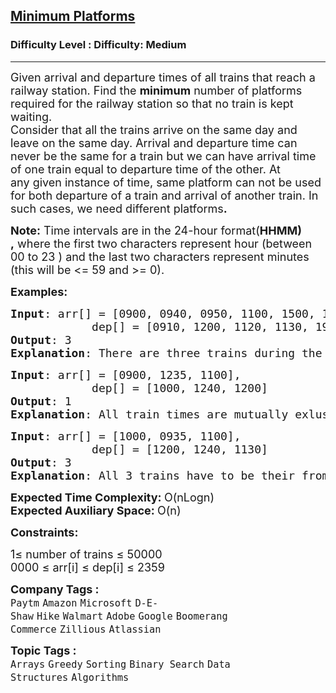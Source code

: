 <h2><a href="https://www.geeksforgeeks.org/problems/minimum-platforms-1587115620/1?page=1&category=Binary%20Search&sortBy=submissions">Minimum Platforms</a></h2><h3>Difficulty Level : Difficulty: Medium</h3><hr><div class="problems_problem_content__Xm_eO"><p><span style="font-size: 18px;">Given arrival and departure times of all trains that reach a railway station. Find the <strong>minimum</strong> number of platforms required for the railway station so that no train is kept waiting.<br>Consider that all the trains arrive on the same day and leave on the same day. Arrival and departure time can never&nbsp;be the same for a train&nbsp;but we can have arrival time of one train equal to departure time of the other.&nbsp;At any&nbsp;given instance of time, same platform can not be used for both departure of a train and arrival of another train.&nbsp;In such cases,&nbsp;we need different platforms<strong>.</strong></span></p>
<p><strong style="font-size: 18px;">Note:</strong><span style="font-size: 18px;">&nbsp;Time intervals are in the 24-hour format(</span><strong style="font-size: 18px;">HHMM) ,</strong><span style="font-size: 18px;">&nbsp;where the first two characters represent hour (between 00 to 23 ) and the last two characters represent minutes (this will be &lt;= 59 and &gt;= 0).</span></p>
<p><span style="font-size: 18px;"><strong>Examples:</strong></span></p>
<pre><span style="font-size: 18px;"><strong>Input</strong>: arr[] = [0900, 0940, 0950, 1100, 1500, 1800], <br>            dep[] = [0910, 1200, 1120, 1130, 1900, 2000]
<strong>Output</strong>: 3
<strong>Explanation</strong>: There are three trains during the time 0940 to 1200. So we need minimum 3 platforms.</span></pre>
<pre><span style="font-size: 18px;"><strong>Input</strong>: arr[] = [0900, </span><span style="font-size: 18px;">1235, </span><span style="font-size: 18px;">1100], <br>            dep[] = [1000, </span><span style="font-size: 18px;">1240, </span><span style="font-size: 18px;">1200]
<strong>Output</strong>: 1
<strong>Explanation</strong>: All train times are mutually exlusive. So we need only one platform</span>
</pre>
<pre><span style="font-size: 18px;"><strong>Input</strong>: arr[] = [1000, 09</span><span style="font-size: 18px;">35, </span><span style="font-size: 18px;">1100], <br>            dep[] = [1200, </span><span style="font-size: 18px;">1240, </span><span style="font-size: 18px;">1130]
<strong>Output</strong>: 3
<strong>Explanation</strong>: All 3 trains have to be their from 11:00 to 11:30</span></pre>
<p><span style="font-size: 18px;"><strong>Expected Time Complexity:&nbsp;</strong>O(nLogn)<br><strong>Expected Auxiliary Space:&nbsp;</strong>O(n)</span></p>
<p><span style="font-size: 18px;"><strong>Constraints:</strong></span></p>
<p><span style="font-size: 18px;">1≤ number of trains ≤ 50000<br>0000 ≤ arr[i] ≤ dep[i] ≤ 2359</span></p></div><p><span style=font-size:18px><strong>Company Tags : </strong><br><code>Paytm</code>&nbsp;<code>Amazon</code>&nbsp;<code>Microsoft</code>&nbsp;<code>D-E-Shaw</code>&nbsp;<code>Hike</code>&nbsp;<code>Walmart</code>&nbsp;<code>Adobe</code>&nbsp;<code>Google</code>&nbsp;<code>Boomerang Commerce</code>&nbsp;<code>Zillious</code>&nbsp;<code>Atlassian</code>&nbsp;<br><p><span style=font-size:18px><strong>Topic Tags : </strong><br><code>Arrays</code>&nbsp;<code>Greedy</code>&nbsp;<code>Sorting</code>&nbsp;<code>Binary Search</code>&nbsp;<code>Data Structures</code>&nbsp;<code>Algorithms</code>&nbsp;